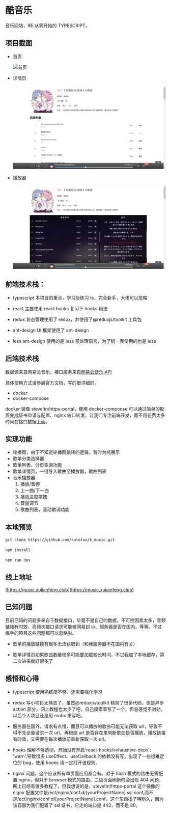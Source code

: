 # 酷音乐

音乐网站，RE:从零开始的 TYPESCRIPT。

## 项目截图

- 首页

  ![首页](/IMAGE/home.png)

- 详情页

  ![详情页](/IMAGE/album.png)

- 播放器

  ![播放器](/IMAGE/player.png)

## 前端技术栈：

- typescript 本项目的重点，学习及练习 ts，完全新手，大佬可以忽略

- react 主要使用 react hooks 复习下 hooks 用法

- redux 状态管理使用了 redux，并使用了@reduxjs/toolkit 工具包

- ant-design UI 框架使用了 ant-design

- less ant-design 使用的是 less 预处理语言，为了统一我使用的也是 less

## 后端技术栈

数据源来自网易云音乐，接口服务来自[网易云音乐 API](https://github.com/Binaryify/NeteaseCloudMusicApi)

具体使用方式请参展官方文档，写的挺详细的。

- docker
- docker-compose

docker 镜像 steveltn/https-portal，使用 docker-componse 可以通过简单的配置完成证书申请与配置、nginx 端口转发，让我们专注前端开发，而不用花费太多时间在接口数据上面。

## 实现功能

- 轮播图，由于不知道轮播图跳转的逻辑，暂时为纯展示
- 歌单分类选择器
- 歌单列表，分页查询功能
- 歌单详情页，一键导入歌曲至播放器，歌曲列表
- 音乐播放器
  1. 播放/暂停
  2. 上一曲/下一曲
  3. 播放进度拖拽
  4. 音量调节
  5. 歌曲列表，滚动歌词功能

## 本地预览

```
git clone https://github.com/kulolox/k_music.git

npm install

npm run dev
```

## 线上地址

[https://music.xujianfeng.club](https://music.xujianfeng.club)

## 已知问题

目前已知的问题多来自于数据接口，毕竟不是自己的数据，不可控因素太多，音频链接有时效、高频次接口请求可能被网易封 ip、服务器是否在国内，等等。不过练手的项目这些问题都可以忽略啦。

- 歌单的播放链接有很多无法获取到（和我服务器不在国内有关）

- 歌单详情页如果歌曲数量较多可能要加载较长时间，不过我加了本地缓存，第二次进来就好很多了

## 感悟和心得

- typescript 使用熟练度不够，还需要强化学习

- redux 写小项目太痛苦了，虽然@reduxjs/toolkit 精简了很多代码，但是异步 action 部分，网上教程也太少了吧，自己摸索着写了一个，但总感觉不对劲。以后个人项目还是用 mobx 来写吧。

- 服务器在国外，请求有点慢，而且可以播放的歌曲可能无法获取 url，导致不得不先全量请求一次 url，再根据 url 是否存在来判断歌曲是否播放，播放链接有时效，又需要在每次播放前重新获取一次 url。

- hooks 理解不够透彻，开始没有开启'react-hooks/exhaustive-deps': 'warn',导致很多 useEffect、useCallback 的依赖没有写，出现了一些很难定位的 bug，使用 hooks 请一定打开该规则。

- nginx 问题，这个应该所有单页面应用都会有。对于 hash 模式的路由无需配置 nginx，但对于 browser 模式的路由，二级页面刷新时会出现 404 问题，网上已经有很多教程了。但我想说的是，steveltn/https-portal 这个镜像的 nignx 配置文件是/ect/nginx/conf.d/[yourProjectName].ssl.conf,而不是/ect/nginx/conf.d/[yourProjectName].conf。这个东西找了特别久，因为该容器为我们配置了 ssl 证书，它走的端口是 443，而不是 80。
